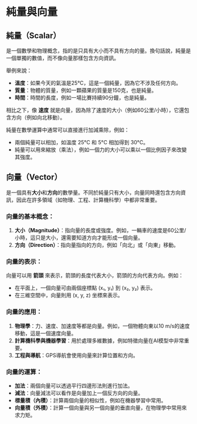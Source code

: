 # 純量與向量

## 純量（Scalar）
是一個數學和物理概念，指的是只具有大小而不具有方向的量。換句話說，純量是一個單獨的數值，而不像向量那樣包含方向資訊。

舉例來說：
- **溫度**：如果今天的氣溫是25°C，這是一個純量，因為它不涉及任何方向。
- **質量**：物體的質量，例如一顆蘋果的質量是150克，也是純量。
- **時間**：時間的長度，例如一場比賽持續90分鐘，也是純量。

相比之下，像 **速度** 就是向量，因為除了速度的大小（例如60公里/小時），它還包含方向（例如向北移動）。

純量在數學運算中通常可以直接進行加減乘除，例如：
- 兩個純量可以相加，如溫度 25°C 和 5°C 相加得到 30°C。
- 純量可以用來縮放（乘法），例如一個力的大小可以乘以一個比例因子來改變其強度。

## 向量（Vector）
是一個具有**大小**和**方向**的數學量。不同於純量只有大小，向量同時還包含方向資訊，因此在許多領域（如物理、工程、計算機科學）中都非常重要。

### 向量的基本概念：
1. **大小（Magnitude）**：指向量的長度或強度。例如，一輛車的速度是60公里/小時，這只是大小，還需要知道方向才能形成一個向量。
2. **方向（Direction）**：指向量指向的方向，例如「向北」或「向東」移動。

### 向量的表示：
向量可以用 **箭頭** 來表示，箭頭的長度代表大小，箭頭的方向代表方向。例如：
- 在平面上，一個向量可由兩個座標點 (x₁, y₁) 到 (x₂, y₂) 表示。
- 在三維空間中，向量則用 (x, y, z) 坐標來表示。

### 向量的應用：
1. **物理學**：力、速度、加速度等都是向量。例如，一個物體向東以10 m/s的速度移動，這是一個速度向量。
2. **計算機科學與機器學習**：用於處理多維數據，例如特徵向量在AI模型中非常重要。
3. **工程與導航**：GPS導航會使用向量來計算位置和方向。

### 向量的運算：
- **加法**：兩個向量可以透過平行四邊形法則進行加法。
- **減法**：向量減法可以看作是向量加上一個反方向的向量。
- **標量積（內積）**：計算兩個向量的相似性，例如在機器學習中常用。
- **向量積（外積）**：計算一個向量與另一個向量的垂直向量，在物理學中常用來求力矩。


